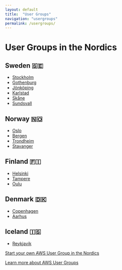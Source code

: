 ```yaml
---
layout: default
title:  "User Groups"
navigation: "usergroups"
permalink: /usergroups/
---
```


<div class="container">
  <h1>User Groups in the Nordics</h1>
  <div class="row">
    <div class="col-sm-4">
      <h2>Sweden 🇸🇪</h2>
      <ul>
        <li><a href="https://www.meetup.com/aws-stockholm/">Stockholm</a></li>
        <li><a href="https://www.meetup.com/AWS_user_group_Gothenburg/">Gothenburg</a></li>
        <li><a href="https://www.meetup.com/AWS-User-Group-Jonkoping/">Jönköping</a></li>
        <li><a href="https://www.meetup.com/AWS-Karlstad/">Karlstad</a></li>
        <li><a href="https://www.meetup.com/aws-user-group-skane/">Skåne</a></li>
        <li><a href="https://www.meetup.com/AWS-User-Group-Sundsvall/">Sundsvall</a></li>
      </ul>
    </div>
    <div class="col-sm-4">
      <h2>Norway 🇳🇴</h2>
      <ul>
        <li><a href="https://www.meetup.com/AWS-User-Group-Norway/">Oslo</a></li>
        <li><a href="https://www.meetup.com/AWS-User-Group-Bergen/">Bergen</a></li>
        <li><a href="https://www.meetup.com/AWS-User-Group-Trondheim">Trondheim</a></li>
        <li><a href="https://www.meetup.com/AWS-User-Group-Stavanger/">Stavanger</a></li>
      </ul>
    </div>
    <div class="col-sm-4">
      <h2>Finland 🇫🇮</h2>
      <ul>
        <li><a href="https://www.meetup.com/awsfin/">Helsinki</a></li>
        <li><a href="https://www.meetup.com/AWS-User-Group-Tampere/">Tampere</a></li>
        <li><a href="https://www.meetup.com/AWS-User-Group-Oulu/">Oulu</a></li>
      </ul>
    </div>
  </div>
  <div class="row">
    <div class="col-sm-4">
      <h2>Denmark 🇩🇰</h2>
      <ul>
        <li><a href="https://www.meetup.com/Copenhagen-AWS-User-Group/">Copenhagen</a></li>
        <li><a href="https://www.meetup.com/AWSaarhus/">Aarhus</a></li>
      </ul>
    </div>
    <div class="col-sm-4">
      <h2>Iceland 🇮🇸</h2>
      <ul>
        <li><a href="https://www.meetup.com/AWS-User-Group-Reykjavik/">Reykjavik</a></li>
      </ul>
    </div>
    <div class="col-sm-4"></div>
  </div>

  <p><a href="http://nordics.aws-usergroups.com/">Start your own AWS User Group in the Nordics</a></p>
  <p><a href="https://aws.amazon.com/developer/community/usergroups/">Learn more about AWS User Groups</a></p>
</div>
